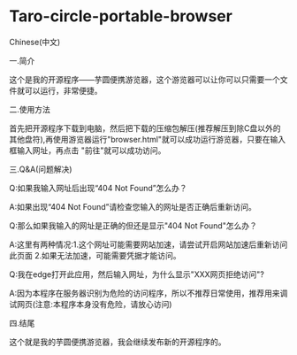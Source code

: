 # Taro-circle-portable-browser
Chinese(中文)

一.简介

这个是我的开源程序——芋圆便携游览器，这个游览器可以让你可以只需要一个文件就可以运行，非常便捷。

二.使用方法

首先把开源程序下载到电脑，然后把下载的压缩包解压(推荐解压到除C盘以外的其他盘符),再使用游览器运行"browser.html"就可以成功运行游览器，只要在输入框输入网址，再点击 "前往"就可以成功访问。

三.Q&A(问题解决)

Q:如果我输入网址后出现“404 Not Found”怎么办？

A:如果出现“404 Not Found”请检查您输入的网址是否正确后重新访问。

Q:那么如果我输入的网址是正确的但还是显示"404 Not Found"怎么办？

A:这里有两种情况:1.这个网址可能需要网站加速，请尝试开启网站加速后重新访问此页面  2.如果无法加速，可能需要凭据才能访问。

Q:我在edge打开此应用，然后输入网址，为什么显示"XXX网页拒绝访问"?

A:因为本程序在服务器识别为危险的访问程序，所以不推荐日常使用，推荐用来调试网页(注意:本程序本身没有危险，请放心访问)

四.结尾

这个就是我的芋圆便携游览器，我会继续发布新的开源程序的。
